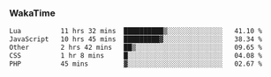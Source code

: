 ### WakaTime

<!--START_SECTION:waka-->

```txt
Lua          11 hrs 32 mins  ██████████▒░░░░░░░░░░░░░░   41.10 %
JavaScript   10 hrs 45 mins  █████████▓░░░░░░░░░░░░░░░   38.34 %
Other        2 hrs 42 mins   ██▒░░░░░░░░░░░░░░░░░░░░░░   09.65 %
CSS          1 hr 8 mins     █░░░░░░░░░░░░░░░░░░░░░░░░   04.08 %
PHP          45 mins         ▓░░░░░░░░░░░░░░░░░░░░░░░░   02.67 %
```

<!--END_SECTION:waka-->
